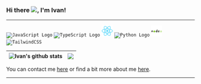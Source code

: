 ### Hi there <img src="https://raw.githubusercontent.com/MartinHeinz/MartinHeinz/master/wave.gif" width="30">, I'm Ivan!

---

<code><img src="https://cdn.jsdelivr.net/npm/programming-languages-logos@0.0.3/src/javascript/javascript.png" alt="JavaScript Logo" width="30" height="30"/></code> <code><img src="https://cdn.jsdelivr.net/npm/programming-languages-logos@0.0.3/src/typescript/typescript.png" alt="TypeScript Logo" width="30" height="30"/></code> <code><img src="https://github.com/devicons/devicon/blob/master/icons/react/react-original.svg" alt="React Logo" width="30" height="30"/></code> <code><img src="https://cdn.jsdelivr.net/npm/programming-languages-logos@0.0.3/src/python/python.png" alt="Python Logo" width="30" height="30"/></code> <code><img src="https://github.com/devicons/devicon/blob/master/icons/nodejs/nodejs-original-wordmark.svg" alt="NodeJS" width="30" height="30"/></code> <code><img src="https://cdn.worldvectorlogo.com/logos/tailwindcss.svg" alt="TailwindCSS" width="30" height="30"/></code>

| <img align="center" src="https://github-readme-stats.vercel.app/api?username=idr4n&hide=prs&show_icons=true&include_all_commits=true&theme=buefy&hide_border=true" alt="Ivan's github stats" /> | <img align="center" src="https://github-readme-stats.vercel.app/api/top-langs/?username=idr4n&hide=ruby,c&layout=compact&theme=buefy&hide_border=true" /> |
| ------------- | ------------- |

You can contact me [here](https://github.com/idr4n/aboutme/issues/new/choose) or find a bit more about me [here](https://github.com/idr4n/aboutme).

---

<!--
**idr4n/idr4n** is a ✨ _special_ ✨ repository because its `README.md` (this file) appears on your GitHub profile.

Here are some ideas to get you started:

- 🔭 I’m currently working on ...
- 🌱 I’m currently learning ...
- 👯 I’m looking to collaborate on ...
- 🤔 I’m looking for help with ...
- 💬 Ask me about ...
- 📫 How to reach me: ...
- 😄 Pronouns: ...
- ⚡ Fun fact: ...
-->
